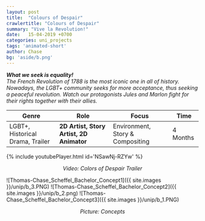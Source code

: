 ```yaml
---
layout: post
title:  "Colours of Despair"
crawlertitle: "Colours of Despair"
summary: "Vive la Revolution!"
date:   15-04-2019 +0700
categories: uni_projects
tags: 'animated-short'
author: Chase
bg: 'aside/b.png'
---
```

*__What we seek is equality!__ <br>
The French Revolution of 1788 is the most iconic one in all of history. Nowadays, the LGBT+ community seeks for more acceptance, thus seeking a peaceful revolution. Watch our protagonists Jules and Marlon fight for their rights together with their allies.*

Genre | Role | Focus | Time |
------------ | -------------| -------- |----|
LGBT+, Historical Drama, Trailer | **2D Artist, Story Artist, 2D Animator** | Environment, Story & Compositing | 4 Months |

{% include youtubePlayer.html id='NSawNj-RZYw' %}
<p align="center"><i> Video: Colors of Despair Trailer </i></p> 


![Thomas-Chase_Scheffel_Bachelor_Concept1]({{ site.images }}/unip/b_3.PNG)
![Thomas-Chase_Scheffel_Bachelor_Concept2]({{ site.images }}/unip/b_2.png)
![Thomas-Chase_Scheffel_Bachelor_Concept3]({{ site.images }}/unip/b_1.PNG)
<p align="center"><i>Picture: Concepts </i></p>
